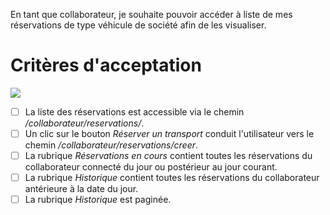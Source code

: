 En tant que collaborateur, je souhaite pouvoir accéder à liste de mes réservations de type véhicule de société afin de les visualiser.

# Critères d'acceptation

![](https://github.com/DiginamicFormation/ressources-atelier/raw/master/gestion-du-transport/collab.reservations.liste.vehicule.societe.png)

* [ ] La liste des réservations est accessible via le chemin _/collaborateur/reservations/_.
* [ ] Un clic sur le bouton _Réserver un transport_ conduit l'utilisateur vers le chemin _/collaborateur/reservations/creer_.
* [ ] La rubrique _Réservations en cours_ contient toutes les réservations du collaborateur connecté du jour ou postérieur au jour courant.
* [ ] La rubrique _Historique_ contient toutes les réservations du collaborateur antérieure à la date du jour.
* [ ] La rubrique _Historique_ est paginée.